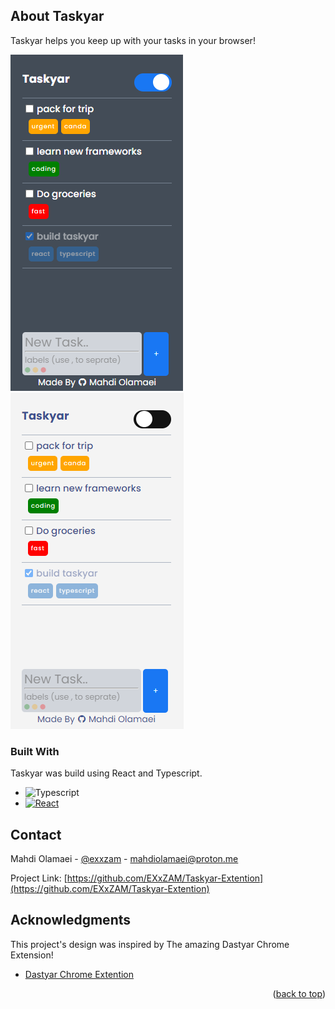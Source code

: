 ## About Taskyar

Taskyar helps you keep up with your tasks in your browser!

[![Todolist][product-screenshotdark]](https://github.com/EXxZAM)
[![Todolist][product-screenshotlight]](https://github.com/EXxZAM)

### Built With

Taskyar was build using React and Typescript.

-   ![Typescript][typescript]
-   [![React][react.js]][react-url]


## Contact

Mahdi Olamaei - [@exxzam](https://t.me/exxzam) - mahdiolamaei@proton.me

Project Link: [https://github.com/EXxZAM/Taskyar-Extention](https://github.com/EXxZAM/Taskyar-Extention)

## Acknowledgments

This project's design was inspired by The amazing Dastyar Chrome Extension!

-   [Dastyar Chrome Extention](http://dastyar.io/)

<p align="right">(<a href="#readme-top">back to top</a>)</p>

[product-screenshotdark]: preview/screenshotDark.png
[product-screenshotlight]: preview/screenshotLight.png
[typescript]: https://img.shields.io/badge/typescript-20232A?style=for-the-badge&logo=typescript&logoColor=61DAFB
[react.js]: https://img.shields.io/badge/React-20232A?style=for-the-badge&logo=react&logoColor=61DAFB
[react-url]: https://reactjs.org/
